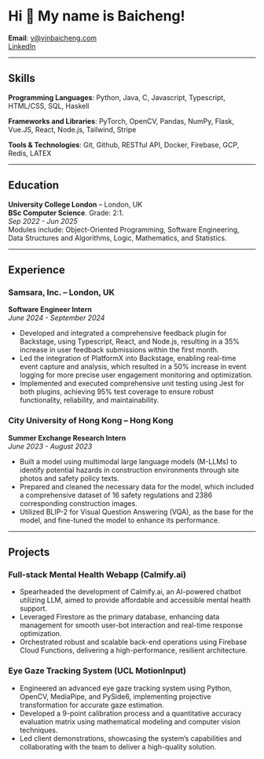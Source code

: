 # Hi 👋 My name is Baicheng!

**Email**: [y@yinbaicheng.com](mailto:y@yinbaicheng.com)  
[LinkedIn](https://linkedin.com/in/baicheng-yin)

---

## Skills

**Programming Languages**: Python, Java, C, Javascript, Typescript, HTML/CSS, SQL, Haskell

**Frameworks and Libraries**: PyTorch, OpenCV, Pandas, NumPy, Flask, Vue.JS, React, Node.js, Tailwind, Stripe

**Tools & Technologies**: Git, Github, RESTful API, Docker, Firebase, GCP, Redis, LATEX

---

## Education

**University College London** – London, UK  
**BSc Computer Science**. Grade: 2:1.  
*Sep 2022 - Jun 2025*  
Modules include: Object-Oriented Programming, Software Engineering, Data Structures and Algorithms, Logic, Mathematics, and Statistics.

---

## Experience

### Samsara, Inc. – London, UK  
**Software Engineer Intern**  
*June 2024 - September 2024*

- Developed and integrated a comprehensive feedback plugin for Backstage, using Typescript, React, and Node.js, resulting in a 35% increase in user feedback submissions within the first month.
- Led the integration of PlatformX into Backstage, enabling real-time event capture and analysis, which resulted in a 50% increase in event logging for more precise user engagement monitoring and optimization.
- Implemented and executed comprehensive unit testing using Jest for both plugins, achieving 95% test coverage to ensure robust functionality, reliability, and maintainability.

### City University of Hong Kong – Hong Kong  
**Summer Exchange Research Intern**  
*June 2023 - August 2023*

- Built a model using multimodal large language models (M-LLMs) to identify potential hazards in construction environments through site photos and safety policy texts.
- Prepared and cleaned the necessary data for the model, which included a comprehensive dataset of 16 safety regulations and 2386 corresponding construction images.
- Utilized BLIP-2 for Visual Question Answering (VQA), as the base for the model, and fine-tuned the model to enhance its performance.

---

## Projects

### Full-stack Mental Health Webapp (Calmify.ai)

- Spearheaded the development of Calmify.ai, an AI-powered chatbot utilizing LLM, aimed to provide affordable and accessible mental health support.
- Leveraged Firestore as the primary database, enhancing data management for smooth user-bot interaction and real-time response optimization.
- Orchestrated robust and scalable back-end operations using Firebase Cloud Functions, delivering a high-performance, resilient architecture.

### Eye Gaze Tracking System (UCL MotionInput)

- Engineered an advanced eye gaze tracking system using Python, OpenCV, MediaPipe, and PySide6, implementing projective transformation for accurate gaze estimation.
- Developed a 9-point calibration process and a quantitative accuracy evaluation matrix using mathematical modeling and computer vision techniques.
- Led client demonstrations, showcasing the system’s capabilities and collaborating with the team to deliver a high-quality solution.
